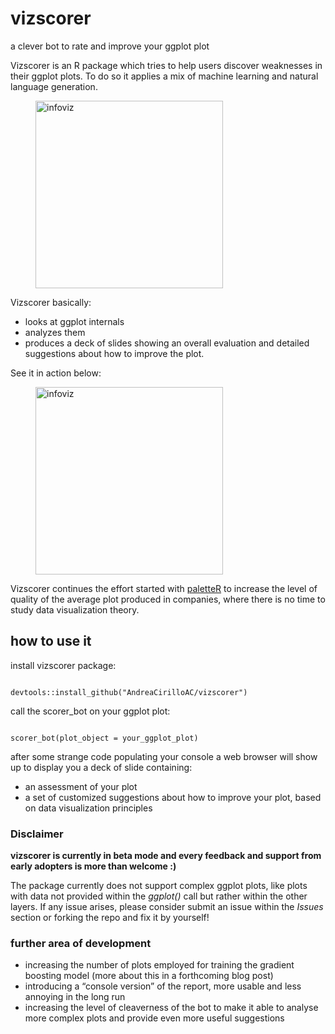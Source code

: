 # vizscorer
a clever bot to rate and improve your ggplot plot

Vizscorer is an R package which tries to help users discover weaknesses in their ggplot plots. To do so it applies a mix of machine learning and natural language generation.

<a href="http://www.andreacirillo.com/images/vizscorer_viz.001.png" ><figure class= "post_image" >
<img src="http://www.andreacirillo.com/images/vizscorer_viz.001.png"  alt="infoviz" style="width: 300px;"/>
</figure></a>

Vizscorer basically:

- looks at ggplot internals 
- analyzes them
- produces a deck of slides showing an overall evaluation and detailed suggestions about how to improve the plot.

See it in action below:

<a href="http://www.andreacirillo.com/images/vizscorer_demo.gif" ><figure class= "post_image" >
<img src="http://www.andreacirillo.com/images/vizscorer_demo.gif"  alt="infoviz" style="width: 300px;"/>
</figure></a>

Vizscorer continues the effort started with [paletteR](https://github.com/AndreaCirilloAC/paletter) to increase the level of quality of the average plot produced in companies, where there is no time to study data visualization theory.

## how to use it

install vizscorer package:

<code>
devtools::install_github("AndreaCirilloAC/vizscorer")
</code>

call the scorer_bot on your ggplot plot:

<code>
scorer_bot(plot_object = your_ggplot_plot)
</code>

after some strange code populating your console a web browser will show up to display you a deck of slide containing:

- an assessment of your plot
- a set of customized suggestions about how to improve your plot, based on data visualization principles

### Disclaimer

**vizscorer is currently in beta mode and every feedback and support from early adopters is more than welcome :)**

The package currently does not support complex ggplot plots, like plots with data not provided within the *ggplot()* call but rather within the other layers.
If any issue arises, please consider submit an issue within the *Issues* section or forking the repo and fix it by yourself!

### further area of development

- increasing the number of plots employed for training the gradient boosting model (more about this in a forthcoming blog post)
- introducing a “console version” of the report, more usable and less annoying in the long run
- increasing the level of cleaverness of the bot to make it able to analyse more complex plots and provide even more useful suggestions
